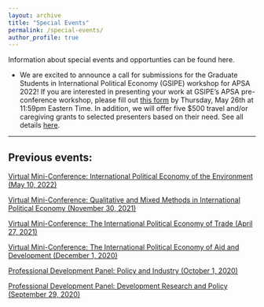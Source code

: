 ```yaml
---
layout: archive
title: "Special Events"
permalink: /special-events/
author_profile: true
---
```

Information about special events and opportunties can be found here.

- We are excited to announce a call for submissions for the Graduate Students in International Political Economy (GSIPE) workshop for APSA 2022! If you are interested in presenting your work at GSIPE’s APSA pre-conference workshop, please fill out [this form](https://forms.gle/UCCD5Wh3h6h6qchb8) by Thursday, May 26th at 11:59pm Eastern Time. In addition, we will offer five $500 travel and/or caregiving grants to selected presenters based on their need. See all details [here](https://mailchi.mp/b73569165964/call-for-papers-fall-2021-presenter-series-7109441?e=066d20204f).

<hr>

## Previous events:

<a href="https://gsipe-workshop.github.io/files/Environment-conference-program.pdf">Virtual Mini-Conference: International Political Economy of the Environment (May 10, 2022)</a>

<a href="https://gsipe-workshop.github.io/files/Mixed-methods-conference-program.pdf">Virtual Mini-Conference: Qualitative and Mixed Methods in International Political Economy (November 30, 2021)</a>

<a href="https://gsipe-workshop.github.io/files/Trade-conference-GSIPE-Program.pdf">Virtual Mini-Conference: The International Political Economy of Trade (April 27, 2021)</a>

<a href="https://gsipe-workshop.github.io/files/AD-conference-GSIPE-Program.pdf">Virtual Mini-Conference: The International Political Economy of Aid and Development (December 1, 2020)</a>

<a href="https://gsipe-workshop.github.io/files/Policy_panel.png">Professional Development Panel: Policy and Industry (October 1, 2020)</a>

<a href="https://gsipe-workshop.github.io/files/Dev_panel.png">Professional Development Panel: Development Research and Policy (September 29, 2020)</a>

